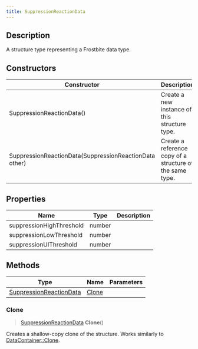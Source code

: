 ```yaml
---
title: SuppressionReactionData
---
```

## Description

A structure type representing a Frostbite data type.

## Constructors

| Constructor                                            | Description                                              |
| ------------------------------------------------------ | -------------------------------------------------------- |
| SuppressionReactionData()                              | Create a new instance of this structure type.            |
| SuppressionReactionData(SuppressionReactionData other) | Create a reference copy of a structure of the same type. |

## Properties

| Name                     | Type   | Description |
| ------------------------ | ------ | ----------- |
| suppressionHighThreshold | number |             |
| suppressionLowThreshold  | number |             |
| suppressionUIThreshold   | number |             |

## Methods

| Type                                               | Name            | Parameters |
| -------------------------------------------------- | --------------- | ---------- |
| [SuppressionReactionData](/vext/ref/fb/suppressionreactiondata/) | [Clone](#clone) |            |

### Clone

> [SuppressionReactionData](/vext/ref/fb/suppressionreactiondata/) **Clone**()

Creates a shallow-copy clone of the structure. Works similarly to [DataContainer::Clone](/vext/ref/shared/class/datacontainer#clone).
